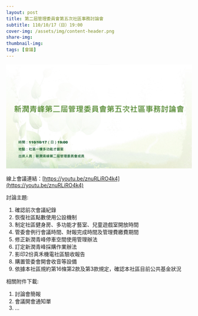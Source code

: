 ```yaml
---
layout: post
title: 第二屆管理委員會第五次社區事務討論會
subtitle: 110/10/17（日）19:00
cover-img: /assets/img/content-header.png
share-img: 
thumbnail-img:
tags: [會議]
---
```


![](../assets/post/20211017/ppt_01.jpg)

線上會議連結：[https://youtu.be/znuRLiRO4k4](https://youtu.be/znuRLiRO4k4)

討論主題:

1. 確認前次會議紀錄
2. 恢復社區點數使用公設機制
3. 制定社區健身房、多功能才藝室、兒童遊戲室開放時間
4. 管委會例行會議時間、財報完成時間及管理費繳費期間
5. 修正新潤青峰停車空間使用管理辦法
6. 訂定新潤青峰採購作業辦法
7. 影印2份真禾機電社區驗收報告
8. 購置管委會開會收音等設備
9. 依據本社區規約第16條第2款及第3款規定，確認本社區目前公共基金狀況

相關附件下載:

1. 討論會簡報
2. 會議開會通知單
3. ...